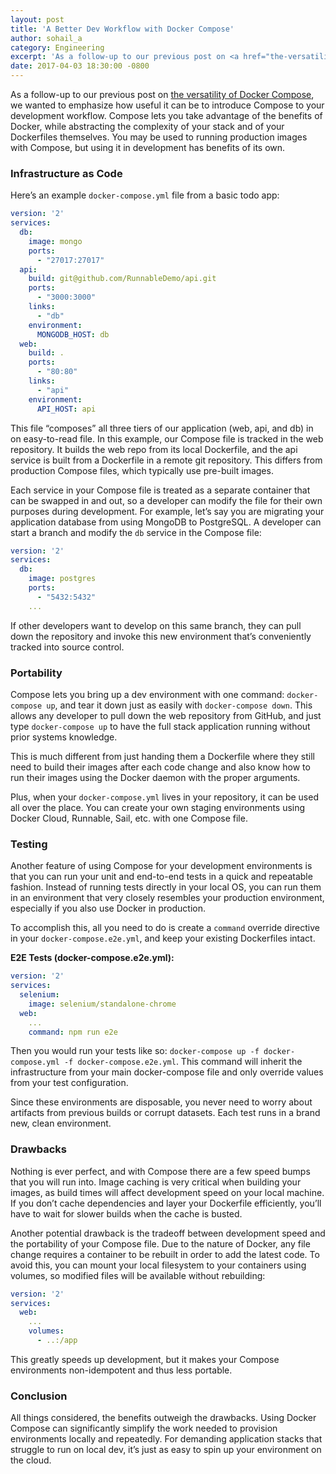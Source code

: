 ```yaml
---
layout: post
title: 'A Better Dev Workflow with Docker Compose'
author: sohail_a
category: Engineering
excerpt: 'As a follow-up to our previous post on <a href="the-versatility-of-docker-compose" class="link">the versatility of Docker Compose</a>, we wanted to emphasize how useful it can be to introduce Compose to your development workflow. Compose lets you take advantage of the benefits of Docker, while abstracting the complexity of your stack and of your Dockerfiles themselves. You may be used to running production images with Compose, but using it in development has benefits of its own.'
date: 2017-04-03 18:30:00 -0800
---
```


As a follow-up to our previous post on [the versatility of Docker Compose](the-versatility-of-docker-compose), we wanted to emphasize how useful it can be to introduce Compose to your development workflow. Compose lets you take advantage of the benefits of Docker, while abstracting the complexity of your stack and of your Dockerfiles themselves. You may be used to running production images with Compose, but using it in development has benefits of its own.

### Infrastructure as Code

Here’s an example `docker-compose.yml` file from a basic todo app:

```yaml
version: '2'
services:
  db:
    image: mongo
    ports:
      - "27017:27017"
  api:
    build: git@github.com/RunnableDemo/api.git
    ports:
      - "3000:3000"
    links:
      - "db"
    environment:
      MONGODB_HOST: db
  web:
    build: .
    ports:
      - "80:80"
    links:
      - "api"
    environment:
      API_HOST: api
```

This file “composes” all three tiers of our application (web, api, and db) in on easy-to-read file. In this example, our Compose file is tracked in the web repository. It builds the web repo from its local Dockerfile, and the api service is built from a Dockerfile in a remote git repository. This differs from production Compose files, which typically use pre-built images.

Each service in your Compose file is treated as a separate container that can be swapped in and out, so a developer can modify the file for their own purposes during development. For example, let’s say you are migrating your application database from using MongoDB to PostgreSQL. A developer can start a branch and modify the `db` service in the Compose file:

```yaml
version: '2'
services:
  db:
    image: postgres
    ports:
      - "5432:5432"
    ...
```

If other developers want to develop on this same branch, they can pull down the repository and invoke this new environment that’s conveniently tracked into source control.

### Portability

Compose lets you bring up a dev environment with one command: `docker-compose up`, and tear it down just as easily with `docker-compose down`. This allows any developer to pull down the web repository from GitHub, and just type `docker-compose up` to have the full stack application running without prior systems knowledge.

This is much different from just handing them a Dockerfile where they still need to build their images after each code change and also know how to run their images using the Docker daemon with the proper arguments.

Plus, when your `docker-compose.yml` lives in your repository, it can be used all over the place. You can create your own staging environments using Docker Cloud, Runnable, Sail, etc. with one Compose file.

### Testing

Another feature of using Compose for your development environments is that you can run your unit and end-to-end tests in a quick and repeatable fashion. Instead of running tests directly in your local OS, you can run them in an environment that very closely resembles your production environment, especially if you also use Docker in production.

To accomplish this, all you need to do is create a `command` override directive in your `docker-compose.e2e.yml`, and keep your existing Dockerfiles intact.

**E2E Tests (docker-compose.e2e.yml):**

```yaml
version: '2'
services:
  selenium:
    image: selenium/standalone-chrome
  web:
    ...
    command: npm run e2e
```

Then you would run your tests like so: `docker-compose up -f docker-compose.yml -f docker-compose.e2e.yml`. This command will inherit the infrastructure from your main docker-compose file and only override values from your test configuration.

Since these environments are disposable, you never need to worry about artifacts from previous builds or corrupt datasets. Each test runs in a brand new, clean environment.

### Drawbacks

Nothing is ever perfect, and with Compose there are a few speed bumps that you will run into. Image caching is very critical when building your images, as build times will affect development speed on your local machine. If you don’t cache dependencies and layer your Dockerfile efficiently, you’ll have to wait for slower builds when the cache is busted.

Another potential drawback is the tradeoff between development speed and the portability of your Compose file. Due to the nature of Docker, any file change requires a container to be rebuilt in order to add the latest code. To avoid this, you can mount your local filesystem to your containers using volumes, so modified files will be available without rebuilding:

```yaml
version: '2'
services:
  web:
    ...
    volumes:
      - ..:/app
```

This greatly speeds up development, but it makes your Compose environments non-idempotent and thus less portable.

### Conclusion

All things considered, the benefits outweigh the drawbacks. Using Docker Compose can significantly simplify the work needed to provision environments locally and repeatedly. For demanding application stacks that struggle to run on local dev, it’s just as easy to spin up your environment on the cloud.
